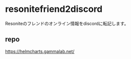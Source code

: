 # resonitefriend2discord

Resoniteのフレンドのオンライン情報をdiscordに転記します。

## repo

https://helmcharts.gammalab.net/


